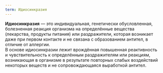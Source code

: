 ```yaml
---
term: Идиосинкразия
---
```

**Идиосинкразия** — это индивидуальная, генетически обусловленная, болезненная реакция организма на определённые вещества (лекарства, продукты питания) или раздражители, которая возникает даже при первом контакте и не связана с образованием антител, в отличие от аллергии.<br> 
В основе идиосинкразии лежит врождённая повышенная реактивность и чувствительность к определённым раздражителям или реакциям, возникающая в организме в результате повторных слабых воздействий некоторых веществ и не сопровождающаяся выработкой антител.